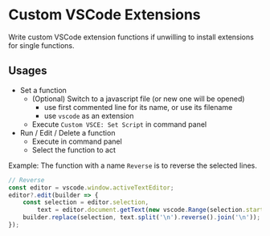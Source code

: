 # Custom VSCode Extensions

Write custom VSCode extension functions if unwilling to install extensions for single functions.

## Usages
- Set a function
    - (Optional) Switch to a javascript file (or new one will be opened)
        - use first commented line for its name, or use its filename
        - use `vscode` as an extension
    - Execute `Custom VSCE: Set Script` in command panel
- Run / Edit / Delete a function
    - Execute in command panel
    - Select the function to act

Example:
The function with a name `Reverse` is to reverse the selected lines.
```js
// Reverse
const editor = vscode.window.activeTextEditor;
editor?.edit(builder => {
    const selection = editor.selection,
        text = editor.document.getText(new vscode.Range(selection.start, selection.end))
    builder.replace(selection, text.split('\n').reverse().join('\n'));
});
```
